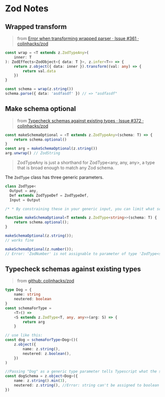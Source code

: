 # Zod Notes

## Wrapped transform

> from [Error when transforming wrapped parser · Issue #361 · colinhacks/zod](https://github.com/colinhacks/zod/issues/361)

```ts
const wrap = <T extends z.ZodTypeAny>(
    inner: T
): ZodEffects<ZodObject<{ data: T }>, z.infer<T>> => {
    return z.object({ data: inner }).transform((val: any) => {
        return val.data
    })
}

const schema = wrap(z.string())
schema.parse({ data: 'asdfasdf' }) // => "asdfasdf"
```

## Make schema optional

> from [Typecheck schemas against existing types · Issue #372 · colinhacks/zod](https://github.com/colinhacks/zod/issues/372)

```ts
const makeSchemaOptional = <T extends z.ZodTypeAny>(schema: T) => {
    return schema.optional()
}
const arg = makeSchemaOptional(z.string())
arg.unwrap() // ZodString
```

> ZodTypeAny is just a shorthand for ZodType<any, any, any>, a type that is broad enough to match any Zod schema.

The `ZodType` class has three generic parameters.

```ts
class ZodType<
  Output = any,
  Def extends ZodTypeDef = ZodTypeDef,
  Input = Output

/* * By constraining these in your generic input, you can limit what schemas are allowable as inputs to your function: * */

function makeSchemaOptional<T extends z.ZodType<string>>(schema: T) {
    return schema.optional();
}

makeSchemaOptional(z.string());
// works fine

makeSchemaOptional(z.number());
// Error: 'ZodNumber' is not assignable to parameter of type 'ZodType<string, ZodT
```

## Typecheck schemas against existing types

> from [github: colinhacks/zod](https://github.com/colinhacks/zod/issues/372)

```ts
type Dog = {
    name: string
    neutered: boolean
}
const schemaForType =
    <T>() =>
    <S extends z.ZodType<T, any, any>>(arg: S) => {
        return arg
    }

// use like this:
const dog = schemaForType<Dog>()(
    z.object({
        name: z.string(),
        neutered: z.boolean(),
    })
)

//Passing "Dog" as a generic type parameter tells Typescript what the schema should look like
const dogSchema = z.object<Dog>({
    name: z.string().min(3),
    neutered: z.string(), //Error: string can't be assigned to boolean
})
```
